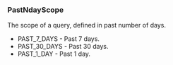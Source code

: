 ### PastNdayScope
The scope of a query, defined in past number of days.

- PAST_7_DAYS - Past 7 days.
- PAST_30_DAYS - Past 30 days.
- PAST_1_DAY - Past 1 day.
